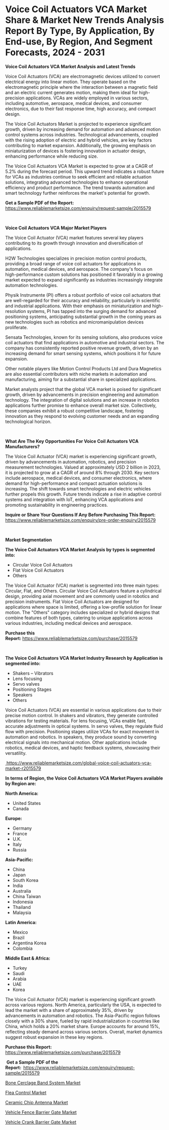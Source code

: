 <p><h1>Voice Coil Actuators VCA Market Share & Market New Trends Analysis Report By Type, By Application, By End-use, By Region, And Segment Forecasts, 2024 - 2031</h1></p><p><strong>Voice Coil Actuators VCA Market Analysis and Latest Trends</strong></p>
<p><p>Voice Coil Actuators (VCA) are electromagnetic devices utilized to convert electrical energy into linear motion. They operate based on the electromagnetic principle where the interaction between a magnetic field and an electric current generates motion, making them ideal for high-precision applications. VCAs are widely employed in various sectors, including automotive, aerospace, medical devices, and consumer electronics, due to their fast response time, high accuracy, and compact design.</p><p>The Voice Coil Actuators Market is projected to experience significant growth, driven by increasing demand for automation and advanced motion control systems across industries. Technological advancements, coupled with the rising adoption of electric and hybrid vehicles, are key factors contributing to market expansion. Additionally, the growing emphasis on miniaturization of devices is fostering innovation in actuator design, enhancing performance while reducing size.</p><p>The Voice Coil Actuators VCA Market is expected to grow at a CAGR of 5.2% during the forecast period. This upward trend indicates a robust future for VCAs as industries continue to seek efficient and reliable actuation solutions, integrating advanced technologies to enhance operational efficiency and product performance. The trend towards automation and smart technology further reinforces the market's potential for growth.</p></p>
<p><strong>Get a Sample PDF of the Report:&nbsp;</strong> <a href="https://www.reliablemarketsize.com/enquiry/request-sample/2015579?utm_campaign=1105&utm_medium=2&utm_source=Github&utm_content=ia&utm_term=27102024&utm_id=voice-coil-actuators-vca">https://www.reliablemarketsize.com/enquiry/request-sample/2015579</a></p>
<p>&nbsp;</p>
<p><strong>Voice Coil Actuators VCA Major Market Players</strong></p>
<p><p>The Voice Coil Actuator (VCA) market features several key players contributing to its growth through innovation and diversification of applications. </p><p>H2W Technologies specializes in precision motion control products, providing a broad range of voice coil actuators for applications in automation, medical devices, and aerospace. The company's focus on high-performance custom solutions has positioned it favorably in a growing market expected to expand significantly as industries increasingly integrate automation technologies.</p><p>Physik Instrumente (PI) offers a robust portfolio of voice coil actuators that are well-regarded for their accuracy and reliability, particularly in scientific and industrial applications. With their emphasis on miniaturization and high-resolution systems, PI has tapped into the surging demand for advanced positioning systems, anticipating substantial growth in the coming years as new technologies such as robotics and micromanipulation devices proliferate.</p><p>Sensata Technologies, known for its sensing solutions, also produces voice coil actuators that find applications in automotive and industrial sectors. The company has consistently reported positive revenue growth, driven by an increasing demand for smart sensing systems, which positions it for future expansion.</p><p>Other notable players like Motion Control Products Ltd and Dura Magnetics are also essential contributors with niche markets in automation and manufacturing, aiming for a substantial share in specialized applications.</p><p>Market analysts project that the global VCA market is poised for significant growth, driven by advancements in precision engineering and automation technology. The integration of digital solutions and an increase in robotics applications further promise to enhance overall market size. Collectively, these companies exhibit a robust competitive landscape, fostering innovation as they respond to evolving customer needs and an expanding technological horizon.</p></p>
<p>&nbsp;</p>
<p><strong>What Are The Key Opportunities For Voice Coil Actuators VCA Manufacturers?</strong></p>
<p><p>The Voice Coil Actuator (VCA) market is experiencing significant growth, driven by advancements in automation, robotics, and precision measurement technologies. Valued at approximately USD 2 billion in 2023, it is projected to grow at a CAGR of around 8% through 2030. Key sectors include aerospace, medical devices, and consumer electronics, where demand for high-performance and compact actuation solutions is increasing. The shift towards smart technologies and electric vehicles further propels this growth. Future trends indicate a rise in adaptive control systems and integration with IoT, enhancing VCA applications and promoting sustainability in engineering practices.</p></p>
<p><strong>Inquire or Share Your Questions If Any Before Purchasing This Report:</strong> <a href="https://www.reliablemarketsize.com/enquiry/pre-order-enquiry/2015579?utm_campaign=1105&utm_medium=2&utm_source=Github&utm_content=ia&utm_term=27102024&utm_id=voice-coil-actuators-vca">https://www.reliablemarketsize.com/enquiry/pre-order-enquiry/2015579</a></p>
<p>&nbsp;</p>
<p><strong>Market Segmentation</strong></p>
<p><strong>The Voice Coil Actuators VCA Market Analysis by types is segmented into:</strong></p>
<p><ul><li>Circular Voice Coil Actuators</li><li>Flat Voice Coil Actuators</li><li>Others</li></ul></p>
<p><p>The Voice Coil Actuator (VCA) market is segmented into three main types: Circular, Flat, and Others. Circular Voice Coil Actuators feature a cylindrical design, providing axial movement and are commonly used in robotics and precision instruments. Flat Voice Coil Actuators are designed for applications where space is limited, offering a low-profile solution for linear motion. The "Others" category includes specialized or hybrid designs that combine features of both types, catering to unique applications across various industries, including medical devices and aerospace.</p></p>
<p><strong>Purchase this Report:&nbsp;</strong><a href="https://www.reliablemarketsize.com/purchase/2015579?utm_campaign=1105&utm_medium=2&utm_source=Github&utm_content=ia&utm_term=27102024&utm_id=voice-coil-actuators-vca">https://www.reliablemarketsize.com/purchase/2015579</a></p>
<p>&nbsp;</p>
<p><strong>The Voice Coil Actuators VCA Market Industry Research by Application is segmented into:</strong></p>
<p><ul><li>Shakers – Vibrators</li><li>Lens focusing</li><li>Servo valves</li><li>Positioning Stages</li><li>Speakers</li><li>Others</li></ul></p>
<p><p>Voice Coil Actuators (VCA) are essential in various applications due to their precise motion control. In shakers and vibrators, they generate controlled vibrations for testing materials. For lens focusing, VCAs enable fast, accurate adjustments in optical systems. In servo valves, they regulate fluid flow with precision. Positioning stages utilize VCAs for exact movement in automation and robotics. In speakers, they produce sound by converting electrical signals into mechanical motion. Other applications include robotics, medical devices, and haptic feedback systems, showcasing their versatility.</p></p>
<p><a href="https://www.reliablemarketsize.com/global-voice-coil-actuators-vca-market-r2015579?utm_campaign=1105&utm_medium=2&utm_source=Github&utm_content=ia&utm_term=27102024&utm_id=voice-coil-actuators-vca">&nbsp;https://www.reliablemarketsize.com/global-voice-coil-actuators-vca-market-r2015579</a></p>
<p><strong>In terms of Region, the Voice Coil Actuators VCA Market Players available by Region are:</strong></p>
<p>
    <p> <strong> North America: </strong>
        <ul>
            <li>United States</li>
            <li>Canada</li>
        </ul>
        </p> 
    <p> <strong> Europe: </strong>
        <ul>
            <li>Germany</li>
            <li>France</li>
            <li>U.K.</li>
            <li>Italy</li>
            <li>Russia</li>
        </ul>
        </p> 
    <p> <strong> Asia-Pacific: </strong>
        <ul>
            <li>China</li>
            <li>Japan</li>
            <li>South Korea</li>
            <li>India</li>
            <li>Australia</li>
            <li>China Taiwan</li>
            <li>Indonesia</li>
            <li>Thailand</li>
            <li>Malaysia</li>
        </ul>
        </p> 
    <p> <strong> Latin America: </strong>
        <ul>
            <li>Mexico</li>
            <li>Brazil</li>
            <li>Argentina Korea</li>
            <li>Colombia</li>
        </ul>
        </p> 
    <p> <strong> Middle East & Africa: </strong>
        <ul>
            <li>Turkey</li>
            <li>Saudi</li>
            <li>Arabia</li>
            <li>UAE</li>
            <li>Korea</li>
        </ul>
    </p>
    </p>
<p><p>The Voice Coil Actuator (VCA) market is experiencing significant growth across various regions. North America, particularly the USA, is expected to lead the market with a share of approximately 35%, driven by advancements in automation and robotics. The Asia-Pacific region follows closely with a 30% share, fueled by rapid industrialization in countries like China, which holds a 20% market share. Europe accounts for around 15%, reflecting steady demand across various sectors. Overall, market dynamics suggest robust expansion in these key regions.</p></p>
<p><strong>Purchase this Report: </strong><a href="https://www.reliablemarketsize.com/purchase/2015579?utm_campaign=1105&utm_medium=2&utm_source=Github&utm_content=ia&utm_term=27102024&utm_id=voice-coil-actuators-vca">https://www.reliablemarketsize.com/purchase/2015579</a></p>
<p>&nbsp;<strong>Get a Sample PDF of the Report:&nbsp;&nbsp;</strong><a href="https://www.reliablemarketsize.com/enquiry/request-sample/2015579?utm_campaign=1105&utm_medium=2&utm_source=Github&utm_content=ia&utm_term=27102024&utm_id=voice-coil-actuators-vca">https://www.reliablemarketsize.com/enquiry/request-sample/2015579</a></p>
<p><strong></strong></p>
<p><p><a href="https://github.com/caetlinivcar/Market-Research-Report-List-1/blob/main/bone-cerclage-band-system-market.md?utm_campaign=1105&utm_medium=2&utm_source=Github&utm_content=ia&utm_term=27102024&utm_id=voice-coil-actuators-vca">Bone Cerclage Band System Market</a></p><p><a href="https://www.linkedin.com/pulse/sustainability-trends-flea-control-industry-market-implications-droxe?utm_campaign=1105&utm_medium=2&utm_source=Github&utm_content=ia&utm_term=27102024&utm_id=voice-coil-actuators-vca">Flea Control Market</a></p><p><a href="https://github.com/raymederonmot/Market-Research-Report-List-1/blob/main/ceramic-chip-antenna-market.md?utm_campaign=1105&utm_medium=2&utm_source=Github&utm_content=ia&utm_term=27102024&utm_id=voice-coil-actuators-vca">Ceramic Chip Antenna Market</a></p><p><a href="https://issuu.com/reportprime-2/docs/vehicle-fence-barrier-gate-market-size-2030.pptx?utm_campaign=1105&utm_medium=2&utm_source=Github&utm_content=ia&utm_term=27102024&utm_id=voice-coil-actuators-vca">Vehicle Fence Barrier Gate Market</a></p><p><a href="https://issuu.com/reportprime-2/docs/vehicle-crank-barrier-gate-market-size-2030.pptx?utm_campaign=1105&utm_medium=2&utm_source=Github&utm_content=ia&utm_term=27102024&utm_id=voice-coil-actuators-vca">Vehicle Crank Barrier Gate Market</a></p></p>